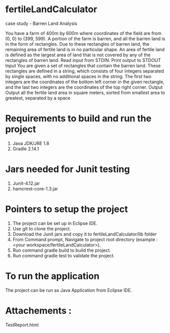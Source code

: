# fertileLandCalculator

case study - Barren Land Analysis

You have a farm of 400m by 600m where coordinates of the field are from (0, 0) to (399, 599). A portion of the farm is barren, and all the barren land is in the form of rectangles. Due to these rectangles of barren land, the remaining area of fertile land is in no particular shape. An area of fertile land is defined as the largest area of land that is not covered by any of the rectangles of barren land. Read input from STDIN. Print output to STDOUT Input You are given a set of rectangles that contain the barren land. These rectangles are defined in a string, which consists of four integers separated by single spaces, with no additional spaces in the string. The first two integers are the coordinates of the bottom left corner in the given rectangle, and the last two integers are the coordinates of the top right corner.
Output Output all the fertile land area in square meters, sorted from smallest area to greatest, separated by a space

# Requirements to build and run the project
1) Java JDK/JRE 1.8 
2) Gradle 2.14.1 

# Jars needed for Junit testing
1) Junit-4.12.jar 
2) hamcrest-core-1.3.jar

# Pointers to setup the project
1) The project can be set up in Eclipse IDE.
2) Use git to clone the project.
3) Download the Junit jars and copy it to fertileLandCalculator/lib folder
3) From Command prompt, Navigate to project root directory (example : <your workspace/fertileLandCalculator>).
4) Run command gradle build to build the project.
5) Run command gradle test to validate the project.

# To run the application 
The project can be run as Java Application from Eclipse IDE.

# Attachements : 
TestReport.html

